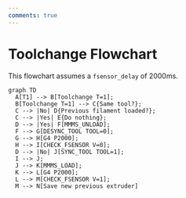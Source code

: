 ```yaml
---
comments: true
---
```


# Toolchange Flowchart

This flowchart assumes a `fsensor_delay` of 2000ms.

``` mermaid
graph TD
  A[T1] --> B[Toolchange T=1];
  B[Toolchange T=1] --> C{Same tool?};
  C --> |No| D{Previous filament loaded?};
  C --> |Yes| E{Do nothing};
  D --> |Yes| F[MMMS_UNLOAD];
  F --> G[DESYNC_TOOL TOOL=0];
  G --> H[G4 P2000];
  H --> I[CHECK_FSENSOR V=0];
  D --> |No| J[SYNC_TOOL TOOL=1];
  I --> J;
  J --> K[MMMS_LOAD];
  K --> L[G4 P2000];
  L --> M[CHECK_FSENSOR V=1];
  M --> N[Save new previous extruder]
```